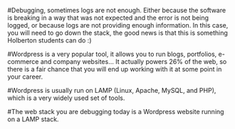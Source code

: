 #Debugging, sometimes logs are not enough. Either because the software is breaking in a way that was not expected and the error is not being logged, or because logs are not providing enough information. In this case, you will need to go down the stack, the good news is that this is something Holberton students can do :)

#Wordpress is a very popular tool, it allows you to run blogs, portfolios, e-commerce and company websites… It actually powers 26% of the web, so there is a fair chance that you will end up working with it at some point in your career.

#Wordpress is usually run on LAMP (Linux, Apache, MySQL, and PHP), which is a very widely used set of tools.

#The web stack you are debugging today is a Wordpress website running on a LAMP stack.
